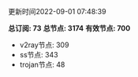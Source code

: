 更新时间2022-09-01 07:48:39

**总订阅: 73**
**总节点: 3174**
**有效节点: 700**
- v2ray节点: 309
- ss节点: 343
- trojan节点: 48

